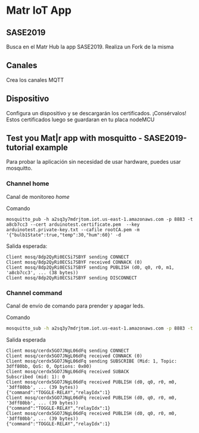# Matr IoT App

## SASE2019

Busca en el Matr Hub la app SASE2019.
Realiza un Fork de la misma

## Canales

Crea los canales MQTT

## Dispositivo

Configura un dispositivo y se descargarán los certificados. ¡Consérvalos!
Estos certificados luego se guardaran en tu placa nodeMCU

## Test you Mat|r app with mosquitto - SASE2019-tutorial example

Para probar la aplicación sin necesidad de usar hardware, puedes usar mosquitto.

### Channel home

Canal de monitoreo *home*

Comando

```
mosquitto_pub -h a2sq3y7mdrjtom.iot.us-east-1.amazonaws.com -p 8883 -t a8cb7cc3 --cert arduinotest.certificate.pem  --key arduinotest.private-key.txt --cafile rootCA.pem -m '{"bulb1State":true,"temp":30,"hum":60}' -d

```

Salida esperada:

```
Client mosq/8dp2QyRi0ECSi7SBYF sending CONNECT
Client mosq/8dp2QyRi0ECSi7SBYF received CONNACK (0)
Client mosq/8dp2QyRi0ECSi7SBYF sending PUBLISH (d0, q0, r0, m1, 'a8cb7cc3', ... (38 bytes))
Client mosq/8dp2QyRi0ECSi7SBYF sending DISCONNECT
```
### Channel command

Canal de envío de comando para prender y apagar leds.

Comando

```bash
mosquitto_sub -h a2sq3y7mdrjtom.iot.us-east-1.amazonaws.com -p 8883 -t 3dff80bb --cert arduinotest.certificate.pem  --key arduinotest.private-key.txt --cafile rootCA.pem -d
```
Salida esperada 
```
Client mosq/cerdx5GO7JNgL06dFq sending CONNECT
Client mosq/cerdx5GO7JNgL06dFq received CONNACK (0)
Client mosq/cerdx5GO7JNgL06dFq sending SUBSCRIBE (Mid: 1, Topic: 3dff80bb, QoS: 0, Options: 0x00)
Client mosq/cerdx5GO7JNgL06dFq received SUBACK
Subscribed (mid: 1): 0
Client mosq/cerdx5GO7JNgL06dFq received PUBLISH (d0, q0, r0, m0, '3dff80bb', ... (39 bytes))
{"command":"TOGGLE-RELAY","relayIdx":1}
Client mosq/cerdx5GO7JNgL06dFq received PUBLISH (d0, q0, r0, m0, '3dff80bb', ... (39 bytes))
{"command":"TOGGLE-RELAY","relayIdx":1}
Client mosq/cerdx5GO7JNgL06dFq received PUBLISH (d0, q0, r0, m0, '3dff80bb', ... (39 bytes))
{"command":"TOGGLE-RELAY","relayIdx":1}
```

